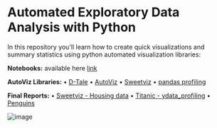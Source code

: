 # Automated Exploratory Data Analysis with Python
In this repository you'll learn how to create quick visualizations and summary statistics using python automated visualization libraries:

**Notebooks:** available here [link](https://github.com/Kmohamedalie/AutoEDA-with-python/tree/master/Notebooks)

**AutoViz Libraries:**
• [D-Tale](https://pypi.org/project/dtale/)
• [AutoViz](https://pypi.org/project/autoviz/)
• [Sweetviz](https://pypi.org/project/sweetviz/)
• [pandas profiling](https://pypi.org/project/pandas-profiling/)

**Final Reports:**
• [Sweetviz - Housing data](https://kmohamedalie.github.io/AutoEDA-with-python/SWEETVIZ_REPORT.html)
• [Titanic - ydata_profiling](https://kmohamedalie.github.io/AutoEDA-with-python/Pandas_profiling.html)
• [Penguins](https://kmohamedalie.github.io/AutoEDA-with-python/Penguins.html)



![image](https://github.com/Kmohamedalie/AutoEDA-with-python/assets/63104472/5b7032b8-5288-4620-9bbe-a5491f14d758)


